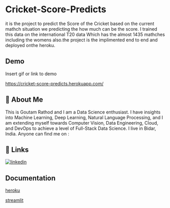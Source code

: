 
# Cricket-Score-Predicts

it is the project to predict the Score of the Cricket based on the current mathch situation we predicting the how much can be the score. I trained this data on the international T20 data Which has the almost 1435 mathches including the womens also.the project is the implimented end to end and deployed onthe heroku.


## Demo

Insert gif or link to demo

https://cricket-score-predicts.herokuapp.com/


## 🚀 About Me
This is Goutam Rathod and I am a Data Science enthusiast. I have insights into Machine Learning, Deep Learning, Natural Language Processing, and I am extending myself towards Computer Vision, Data Engineering, Cloud, and DevOps to achieve a level of Full-Stack Data Science. I live in Bidar, India. Anyone can find me on :

## 🔗 Links
[![linkedin](https://img.shields.io/badge/linkedin-0A66C2?style=for-the-badge&logo=linkedin&logoColor=white)](https://www.linkedin.com/in/goutam-rathod/)


## Documentation

[heroku](https://devcenter.heroku.com/articles/getting-started-with-python)

[streamlit](https://docs.streamlit.io/library/get-started)


